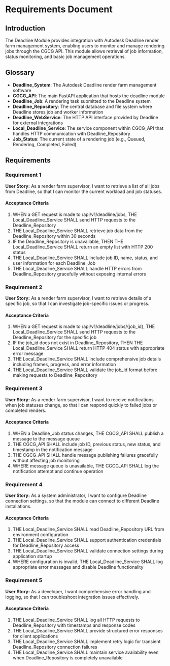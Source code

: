 # Requirements Document

## Introduction

The Deadline Module provides integration with Autodesk Deadline render farm management system, enabling users to monitor and manage rendering jobs through the CGCG API. This module allows retrieval of job information, status monitoring, and basic job management operations.

## Glossary

- **Deadline_System**: The Autodesk Deadline render farm management software
- **CGCG_API**: The main FastAPI application that hosts the deadline module
- **Deadline_Job**: A rendering task submitted to the Deadline system
- **Deadline_Repository**: The central database and file system where Deadline stores job and worker information
- **Deadline_WebService**: The HTTP API interface provided by Deadline for external integrations
- **Local_Deadline_Service**: The service component within CGCG_API that handles HTTP communication with Deadline_Repository
- **Job_Status**: The current state of a rendering job (e.g., Queued, Rendering, Completed, Failed)

## Requirements

### Requirement 1

**User Story:** As a render farm supervisor, I want to retrieve a list of all jobs from Deadline, so that I can monitor the current workload and job statuses.

#### Acceptance Criteria

1. WHEN a GET request is made to /api/v1/deadline/jobs, THE Local_Deadline_Service SHALL send HTTP requests to the Deadline_Repository
2. THE Local_Deadline_Service SHALL retrieve job data from the Deadline_Repository within 30 seconds
3. IF the Deadline_Repository is unavailable, THEN THE Local_Deadline_Service SHALL return an empty list with HTTP 200 status
4. THE Local_Deadline_Service SHALL include job ID, name, status, and user information for each Deadline_Job
5. THE Local_Deadline_Service SHALL handle HTTP errors from Deadline_Repository gracefully without exposing internal errors

### Requirement 2

**User Story:** As a render farm supervisor, I want to retrieve details of a specific job, so that I can investigate job-specific issues or progress.

#### Acceptance Criteria

1. WHEN a GET request is made to /api/v1/deadline/jobs/{job_id}, THE Local_Deadline_Service SHALL send HTTP requests to the Deadline_Repository for the specific job
2. IF the job_id does not exist in Deadline_Repository, THEN THE Local_Deadline_Service SHALL return HTTP 404 status with appropriate error message
3. THE Local_Deadline_Service SHALL include comprehensive job details including frames, progress, and error information
4. THE Local_Deadline_Service SHALL validate the job_id format before making requests to Deadline_Repository

### Requirement 3

**User Story:** As a render farm supervisor, I want to receive notifications when job statuses change, so that I can respond quickly to failed jobs or completed renders.

#### Acceptance Criteria

1. WHEN a Deadline_Job status changes, THE CGCG_API SHALL publish a message to the message queue
2. THE CGCG_API SHALL include job ID, previous status, new status, and timestamp in the notification message
3. THE CGCG_API SHALL handle message publishing failures gracefully without affecting job monitoring
4. WHERE message queue is unavailable, THE CGCG_API SHALL log the notification attempt and continue operation

### Requirement 4

**User Story:** As a system administrator, I want to configure Deadline connection settings, so that the module can connect to different Deadline installations.

#### Acceptance Criteria

1. THE Local_Deadline_Service SHALL read Deadline_Repository URL from environment configuration
2. THE Local_Deadline_Service SHALL support authentication credentials for Deadline_Repository access
3. THE Local_Deadline_Service SHALL validate connection settings during application startup
4. WHERE configuration is invalid, THE Local_Deadline_Service SHALL log appropriate error messages and disable Deadline functionality

### Requirement 5

**User Story:** As a developer, I want comprehensive error handling and logging, so that I can troubleshoot integration issues effectively.

#### Acceptance Criteria

1. THE Local_Deadline_Service SHALL log all HTTP requests to Deadline_Repository with timestamps and response codes
2. THE Local_Deadline_Service SHALL provide structured error responses for client applications
3. THE Local_Deadline_Service SHALL implement retry logic for transient Deadline_Repository connection failures
4. THE Local_Deadline_Service SHALL maintain service availability even when Deadline_Repository is completely unavailable